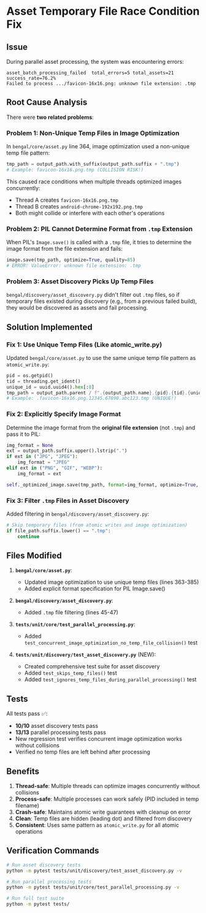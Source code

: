 # Asset Temporary File Race Condition Fix

## Issue

During parallel asset processing, the system was encountering errors:
```
asset_batch_processing_failed  total_errors=5 total_assets=21 success_rate=76.2%
Failed to process .../favicon-16x16.png: unknown file extension: .tmp
```

## Root Cause Analysis

There were **two related problems**:

### Problem 1: Non-Unique Temp Files in Image Optimization
In `bengal/core/asset.py` line 364, image optimization used a non-unique temp file pattern:
```python
tmp_path = output_path.with_suffix(output_path.suffix + ".tmp")
# Example: favicon-16x16.png.tmp (COLLISION RISK!)
```

This caused race conditions when multiple threads optimized images concurrently:
- Thread A creates `favicon-16x16.png.tmp`
- Thread B creates `android-chrome-192x192.png.tmp`
- Both might collide or interfere with each other's operations

### Problem 2: PIL Cannot Determine Format from `.tmp` Extension
When PIL's `Image.save()` is called with a `.tmp` file, it tries to determine the image format from the file extension and fails:
```python
image.save(tmp_path, optimize=True, quality=85)
# ERROR: ValueError: unknown file extension: .tmp
```

### Problem 3: Asset Discovery Picks Up Temp Files
`bengal/discovery/asset_discovery.py` didn't filter out `.tmp` files, so if temporary files existed during discovery (e.g., from a previous failed build), they would be discovered as assets and fail processing.

## Solution Implemented

### Fix 1: Use Unique Temp Files (Like atomic_write.py)
Updated `bengal/core/asset.py` to use the same unique temp file pattern as `atomic_write.py`:
```python
pid = os.getpid()
tid = threading.get_ident()
unique_id = uuid.uuid4().hex[:8]
tmp_path = output_path.parent / f".{output_path.name}.{pid}.{tid}.{unique_id}.tmp"
# Example: .favicon-16x16.png.12345.67890.abc123.tmp (UNIQUE!)
```

### Fix 2: Explicitly Specify Image Format
Determine the image format from the **original file extension** (not `.tmp`) and pass it to PIL:
```python
img_format = None
ext = output_path.suffix.upper().lstrip(".")
if ext in ("JPG", "JPEG"):
    img_format = "JPEG"
elif ext in ("PNG", "GIF", "WEBP"):
    img_format = ext

self._optimized_image.save(tmp_path, format=img_format, optimize=True, quality=85)
```

### Fix 3: Filter `.tmp` Files in Asset Discovery
Added filtering in `bengal/discovery/asset_discovery.py`:
```python
# Skip temporary files (from atomic writes and image optimization)
if file_path.suffix.lower() == ".tmp":
    continue
```

## Files Modified

1. **`bengal/core/asset.py`**:
   - Updated image optimization to use unique temp files (lines 363-385)
   - Added explicit format specification for PIL Image.save()

2. **`bengal/discovery/asset_discovery.py`**:
   - Added `.tmp` file filtering (lines 45-47)

3. **`tests/unit/core/test_parallel_processing.py`**:
   - Added `test_concurrent_image_optimization_no_temp_file_collision()` test

4. **`tests/unit/discovery/test_asset_discovery.py`** (NEW):
   - Created comprehensive test suite for asset discovery
   - Added `test_skips_temp_files()` test
   - Added `test_ignores_temp_files_during_parallel_processing()` test

## Tests

All tests pass ✅:
- **10/10** asset discovery tests pass
- **13/13** parallel processing tests pass
- New regression test verifies concurrent image optimization works without collisions
- Verified no temp files are left behind after processing

## Benefits

1. **Thread-safe**: Multiple threads can optimize images concurrently without collisions
2. **Process-safe**: Multiple processes can work safely (PID included in temp filename)
3. **Crash-safe**: Maintains atomic write guarantees with cleanup on error
4. **Clean**: Temp files are hidden (leading dot) and filtered from discovery
5. **Consistent**: Uses same pattern as `atomic_write.py` for all atomic operations

## Verification Commands

```bash
# Run asset discovery tests
python -m pytest tests/unit/discovery/test_asset_discovery.py -v

# Run parallel processing tests
python -m pytest tests/unit/core/test_parallel_processing.py -v

# Run full test suite
python -m pytest tests/
```
